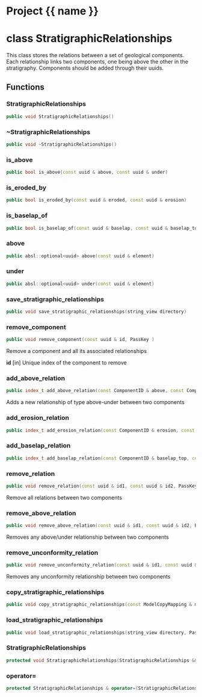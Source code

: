 <script setup>
import {useRoute} from 'vitepress'
const {path} = useRoute()
const tokens = path.split('/')
const words = tokens[2].split('-');
for (let i = 0; i < words.length; i++) {
    words[i] = words[i].charAt(0).toUpperCase() + words[i].slice(1);
    words[i] = words[i].replace('geode', 'Geode')
}
const name = words.join('-');
</script>
# Project {{ name }}

# class StratigraphicRelationships


 This class stores the relations between a set of geological components. Each relationship links two components, one being above the other in the stratigraphy. Components should be added through their uuids.



## Functions

### StratigraphicRelationships

```cpp
public void StratigraphicRelationships()
```


### ~StratigraphicRelationships

```cpp
public void ~StratigraphicRelationships()
```


### is_above

```cpp
public bool is_above(const uuid & above, const uuid & under)
```


### is_eroded_by

```cpp
public bool is_eroded_by(const uuid & eroded, const uuid & erosion)
```


### is_baselap_of

```cpp
public bool is_baselap_of(const uuid & baselap, const uuid & baselap_top)
```


### above

```cpp
public absl::optional<uuid> above(const uuid & element)
```


### under

```cpp
public absl::optional<uuid> under(const uuid & element)
```


### save_stratigraphic_relationships

```cpp
public void save_stratigraphic_relationships(string_view directory)
```


### remove_component

```cpp
public void remove_component(const uuid & id, PassKey )
```


 Remove a component and all its associated relationships

**id** [in] Unique index of the component to remove

### add_above_relation

```cpp
public index_t add_above_relation(const ComponentID & above, const ComponentID & under, PassKey )
```


 Adds a new relationship of type above-under between two components

### add_erosion_relation

```cpp
public index_t add_erosion_relation(const ComponentID & erosion, const ComponentID & eroded, PassKey )
```


### add_baselap_relation

```cpp
public index_t add_baselap_relation(const ComponentID & baselap_top, const ComponentID & baselap, PassKey )
```


### remove_relation

```cpp
public void remove_relation(const uuid & id1, const uuid & id2, PassKey )
```


 Remove all relations between two components

### remove_above_relation

```cpp
public void remove_above_relation(const uuid & id1, const uuid & id2, PassKey )
```


 Removes any above/under relationship between two components

### remove_unconformity_relation

```cpp
public void remove_unconformity_relation(const uuid & id1, const uuid & id2, PassKey )
```


 Removes any unconformity relationship between two components

### copy_stratigraphic_relationships

```cpp
public void copy_stratigraphic_relationships(const ModelCopyMapping & mapping, const StratigraphicRelationships & relationships, PassKey )
```


### load_stratigraphic_relationships

```cpp
public void load_stratigraphic_relationships(string_view directory, PassKey )
```


### StratigraphicRelationships

```cpp
protected void StratigraphicRelationships(StratigraphicRelationships && )
```


### operator=

```cpp
protected StratigraphicRelationships & operator=(StratigraphicRelationships && other)
```




